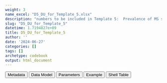 ```yaml
---
weight: 3
name_excel: "D5_DU_for_Template_5.xlsx"
description: "numbers to be included in Template 5:  Prevalence of MS stratified by age at LMP and calendar period per 1,000 pregnancies"
slug: "D5_DU_for_Template_5"
datetime: 1.7194827e+09
title: D5_DU_for_Template_5
author: ''
date: '2024-06-27'
categories: []
tags: []
archetype: codebook
output: html_document
---
```


<script src="/rmarkdown-libs/core-js/shim.min.js"></script>
<script src="/rmarkdown-libs/react/react.min.js"></script>
<script src="/rmarkdown-libs/react/react-dom.min.js"></script>
<script src="/rmarkdown-libs/reactwidget/react-tools.js"></script>
<script src="/rmarkdown-libs/htmlwidgets/htmlwidgets.js"></script>
<link href="/rmarkdown-libs/reactable/reactable.css" rel="stylesheet" />
<script src="/rmarkdown-libs/reactable-binding/reactable.js"></script>
<div class="tab">
<button class="tablinks" onclick="openCity(event, &#39;Metadata&#39;)" id="defaultOpen">Metadata</button>
<button class="tablinks" onclick="openCity(event, &#39;Data Model&#39;)">Data Model</button>
<button class="tablinks" onclick="openCity(event, &#39;Parameters&#39;)">Parameters</button>
<button class="tablinks" onclick="openCity(event, &#39;Example&#39;)">Example</button>
<button class="tablinks" onclick="openCity(event, &#39;Shell Table&#39;)">Shell Table</button>
</div>
<div class="tabcontent"></div>
<div id="Shell Table" class="tabcontent">
<div id="htmlwidget-1" class="reactable html-widget" style="width:auto;height:600px;"></div>
<script type="application/json" data-for="htmlwidget-1">{"x":{"tag":{"name":"Reactable","attribs":{"data":{"Calendar period in study":["2005-2009","2005-2009","2005-2009","2005-2009","2005-2009","2005-2009","2005-2009","2005-2009","2010-2014","2010-2014","2010-2014","2010-2014","2010-2014","2010-2014","2010-2014","2010-2014","2015-2019","2015-2019","2015-2019","2015-2019","2015-2019","2015-2019","2015-2019","2015-2019","2005-2019","2005-2019","2005-2019","2005-2019","2005-2019","2005-2019","2005-2019","2005-2019","Prevalence of MS stratified by age at LMP and calendar period per 1,000 pregnancies",null,null,null,null,null,null,null,null,null,null,null,null,null,null,null,null,null],"Age at LMP":["15-19","20-24","25-29","30-34","35-39","40-44","45-49","All","15-19","20-24","25-29","30-34","35-39","40-44","45-49","All","15-19","20-24","25-29","30-34","35-39","40-44","45-49","All","15-19","20-24","25-29","30-34","35-39","40-44","45-49","All",null,null,null,null,null,null,null,null,null,null,null,null,null,null,null,null,null,null],"Number of pregnancies from women with MS":["n1_2005-2009_15-19",null,null,null,null,null,null,null,null,null,null,null,null,null,null,null,null,null,null,null,null,null,null,null,null,null,null,null,null,null,null,null,null,null,null,null,null,null,null,null,null,null,null,null,null,null,null,null,null,null],"Number of pregnancies in study population":["n2_2005-2009_15-19",null,null,null,null,null,null,null,null,null,null,null,null,null,null,null,null,null,null,null,null,null,null,null,null,null,null,null,null,null,null,null,null,null,null,null,null,null,null,null,null,null,null,null,null,null,null,null,null,null],"Prevalence per 1,000  pregnancies":["n3_2005-2009_15-19",null,null,null,null,null,null,null,null,null,null,null,null,null,null,null,null,null,null,null,null,null,null,null,null,null,null,null,null,null,null,null,null,null,null,null,null,null,null,null,null,null,null,null,null,null,null,null,null,null],"95% Confidence Interval1":["(n4_2005-2009_15-19 - n5_2005-2009_15-19)",null,null,null,null,null,null,null,null,null,null,null,null,null,null,null,null,null,null,null,null,null,null,null,null,null,null,null,null,null,null,null,null,null,null,null,null,null,null,null,null,null,null,null,null,null,null,null,null,null]},"columns":[{"id":"Calendar period in study","name":"Calendar period in study","type":"character"},{"id":"Age at LMP","name":"Age at LMP","type":"character"},{"id":"Number of pregnancies from women with MS","name":"Number of pregnancies from women with MS","type":"character"},{"id":"Number of pregnancies in study population","name":"Number of pregnancies in study population","type":"character"},{"id":"Prevalence per 1,000  pregnancies","name":"Prevalence per 1,000  pregnancies","type":"character"},{"id":"95% Confidence Interval1","name":"95% Confidence Interval1","type":"character"}],"sortable":false,"searchable":true,"pagination":false,"highlight":true,"bordered":true,"striped":true,"style":{"maxWidth":1800},"height":"600px","dataKey":"7b36a5281b0aeb31ffcca8aac27a3a94"},"children":[]},"class":"reactR_markup"},"evals":[],"jsHooks":[]}</script>
</div>
